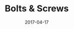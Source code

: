 ---
title: Bolts & Screws
date: '2017-04-17'
thumb_image: images/mar-2yo/bolts-screws.jpg
thumb_image_alt: Bolts & Screws
image: images/mar-2yo/bolts-screws.jpg
image_alt: Bolts & Screws
template: project
---	